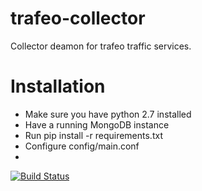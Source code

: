 trafeo-collector
================

Collector deamon for trafeo traffic services.

Installation
============
- Make sure you have python 2.7 installed
- Have a running MongoDB instance
- Run pip install -r requirements.txt
- Configure config/main.conf
- 


[![Build Status](https://drone.io/github.com/Trafeo/trafeo-collector/status.png)](https://drone.io/github.com/Trafeo/trafeo-collector/latest)
